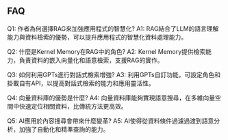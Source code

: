 ## FAQ

Q1: 作者為何選擇RAG來加強應用程式的智慧化?
A1: RAG結合了LLM的語言理解能力與資料檢索的優勢，可以提升應用程式的智慧化資料處理能力。

Q2: 什麼是Kernel Memory在RAG中的角色?
A2: Kernel Memory提供檢索能力，負責資料的嵌入向量化和語意檢索，支援RAG的實作。

Q3: 如何利用GPTs進行對話式檢索增強?
A3: 利用GPTs自訂功能，可設定角色和掛載自有API，以提高對話式檢索的能力和應用靈活性。

Q4: 向量資料庫的優勢是什麼?
A4: 向量資料庫能夠實現語意搜尋，在多維向量空間中快速定位相關資料，比傳統方法更高效。

Q5: AI應用於內容搜尋會帶來什麼變革?
A5: AI使得從資料條件過濾過渡到語意分析，加強了自動化和精準查詢的能力。